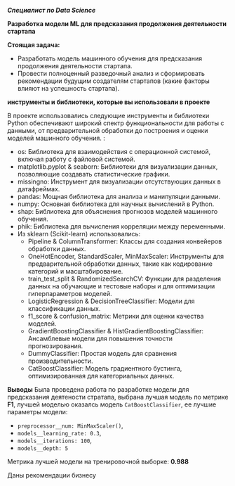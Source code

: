
***Специалист по Data Science***

**Разработка модели ML для предсказания продолжения деятельности стартапа**

**Стоящая задача:**
- Разработать модель машинного обучения для предсказания продолжения деятельности стартапа. 
- Провести полноценный разведочный анализ и сформировать рекомендации будущим создателям стартапов (какие факторы влияют на успешность стартапа).


**инструменты и библиотеки, которые вы использовали в проекте**

В проекте использовались следующие инструменты и библиотеки Python обеспечивают широкий спектр функциональности для работы с данными, от предварительной обработки до построения и оценки моделей машинного обучения. :

- os: Библиотека для взаимодействия с операционной системой, включая работу с файловой системой.
- matplotlib.pyplot & seaborn: Библиотеки для визуализации данных, позволяющие создавать статистические графики.
- missingno: Инструмент для визуализации отсутствующих данных в датафреймах.
- pandas: Мощная библиотека для анализа и манипуляции данными.
- numpy: Основная библиотека для научных вычислений в Python.
- shap: Библиотека для объяснения прогнозов моделей машинного обучения.
- phik: Библиотека для вычисления корреляции между переменными.
- Из sklearn (Scikit-learn) использовались:
    - Pipeline & ColumnTransformer: Классы для создания конвейеров обработки данных.
    - OneHotEncoder, StandardScaler, MinMaxScaler: Инструменты для предварительной обработки данных, такие как кодирование категорий и масштабирование.
    - train_test_split & RandomizedSearchCV: Функции для разделения данных на обучающие и тестовые наборы и для оптимизации гиперпараметров моделей.
    - LogisticRegression & DecisionTreeClassifier: Модели для классификации данных.
    - f1_score & confusion_matrix: Метрики для оценки качества моделей.
    - GradientBoostingClassifier & HistGradientBoostingClassifier: Ансамблевые модели для повышения точности прогнозирования.
    - DummyClassifier: Простая модель для сравнения производительности.
    - CatBoostClassifier: Модель градиентного бустинга, оптимизированная для категориальных данных.

**Выводы**
Была проведена работа по разработке модели для предсказания деятености стратапа, выбрана лучшая модель по метрике **F1**, лучшей моделью оказалсь модель `CatBoostClassifier`, ее лучшие параметры модели:
- `preprocessor__num: MinMaxScaler()`,
- `models__learning_rate: 0.3`,
- `models__iterations: 100`,
- `models__depth: 5`

Метрика лучшей модели на тренировочной выборке: **0.988**

Даны рекомендации бизнесу
